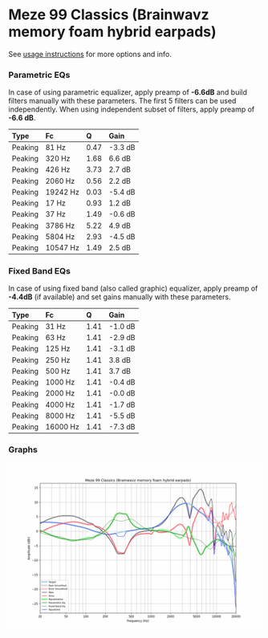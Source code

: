 # Meze 99 Classics (Brainwavz memory foam hybrid earpads)
See [usage instructions](https://github.com/jaakkopasanen/AutoEq#usage) for more options and info.

### Parametric EQs
In case of using parametric equalizer, apply preamp of **-6.6dB** and build filters manually
with these parameters. The first 5 filters can be used independently.
When using independent subset of filters, apply preamp of **-6.6 dB**.

| Type    | Fc       |    Q | Gain    |
|:--------|:---------|:-----|:--------|
| Peaking | 81 Hz    | 0.47 | -3.3 dB |
| Peaking | 320 Hz   | 1.68 | 6.6 dB  |
| Peaking | 426 Hz   | 3.73 | 2.7 dB  |
| Peaking | 2060 Hz  | 0.56 | 2.2 dB  |
| Peaking | 19242 Hz | 0.03 | -5.4 dB |
| Peaking | 17 Hz    | 0.93 | 1.2 dB  |
| Peaking | 37 Hz    | 1.49 | -0.6 dB |
| Peaking | 3786 Hz  | 5.22 | 4.9 dB  |
| Peaking | 5804 Hz  | 2.93 | -4.5 dB |
| Peaking | 10547 Hz | 1.49 | 2.5 dB  |

### Fixed Band EQs
In case of using fixed band (also called graphic) equalizer, apply preamp of **-4.4dB**
(if available) and set gains manually with these parameters.

| Type    | Fc       |    Q | Gain    |
|:--------|:---------|:-----|:--------|
| Peaking | 31 Hz    | 1.41 | -1.0 dB |
| Peaking | 63 Hz    | 1.41 | -2.9 dB |
| Peaking | 125 Hz   | 1.41 | -3.1 dB |
| Peaking | 250 Hz   | 1.41 | 3.8 dB  |
| Peaking | 500 Hz   | 1.41 | 3.7 dB  |
| Peaking | 1000 Hz  | 1.41 | -0.4 dB |
| Peaking | 2000 Hz  | 1.41 | -0.0 dB |
| Peaking | 4000 Hz  | 1.41 | -1.7 dB |
| Peaking | 8000 Hz  | 1.41 | -5.5 dB |
| Peaking | 16000 Hz | 1.41 | -7.3 dB |

### Graphs
![](./Meze%2099%20Classics%20(Brainwavz%20memory%20foam%20hybrid%20earpads).png)